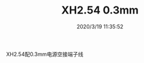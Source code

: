 ﻿---
layout: post 
title: XH2.54 0.3mm
tags: XH
categories: wire-harness
overview: 
series: 
part_number: 
thumb_img: static/202003/246-thumb-20200319193634.jpg
image: static/202003/246-20200319193634.jpg
date: 2020/3/19 11:35:52
---


XH2.54配0.3mm电源空接端子线
